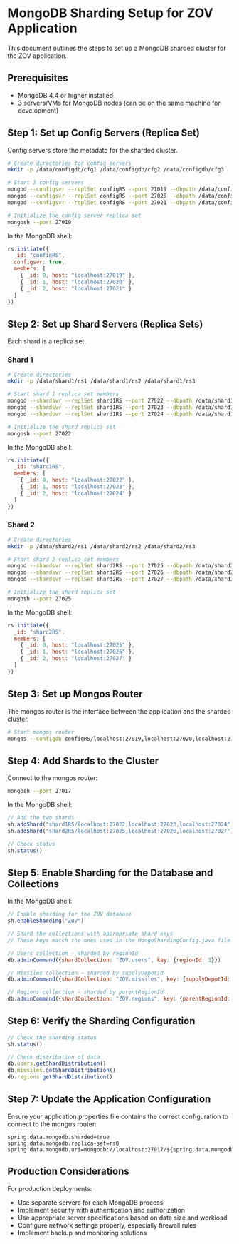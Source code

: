 # MongoDB Sharding Setup for ZOV Application

This document outlines the steps to set up a MongoDB sharded cluster for the ZOV application.

## Prerequisites

- MongoDB 4.4 or higher installed
- 3 servers/VMs for MongoDB nodes (can be on the same machine for development)

## Step 1: Set up Config Servers (Replica Set)

Config servers store the metadata for the sharded cluster.

```bash
# Create directories for config servers
mkdir -p /data/configdb/cfg1 /data/configdb/cfg2 /data/configdb/cfg3

# Start 3 config servers
mongod --configsvr --replSet configRS --port 27019 --dbpath /data/configdb/cfg1 --bind_ip localhost
mongod --configsvr --replSet configRS --port 27020 --dbpath /data/configdb/cfg2 --bind_ip localhost
mongod --configsvr --replSet configRS --port 27021 --dbpath /data/configdb/cfg3 --bind_ip localhost

# Initialize the config server replica set
mongosh --port 27019
```

In the MongoDB shell:
```javascript
rs.initiate({
  _id: "configRS",
  configsvr: true,
  members: [
    { _id: 0, host: "localhost:27019" },
    { _id: 1, host: "localhost:27020" },
    { _id: 2, host: "localhost:27021" }
  ]
})
```

## Step 2: Set up Shard Servers (Replica Sets)

Each shard is a replica set.

### Shard 1
```bash
# Create directories
mkdir -p /data/shard1/rs1 /data/shard1/rs2 /data/shard1/rs3

# Start shard 1 replica set members
mongod --shardsvr --replSet shard1RS --port 27022 --dbpath /data/shard1/rs1 --bind_ip localhost
mongod --shardsvr --replSet shard1RS --port 27023 --dbpath /data/shard1/rs2 --bind_ip localhost
mongod --shardsvr --replSet shard1RS --port 27024 --dbpath /data/shard1/rs3 --bind_ip localhost

# Initialize the shard replica set
mongosh --port 27022
```

In the MongoDB shell:
```javascript
rs.initiate({
  _id: "shard1RS",
  members: [
    { _id: 0, host: "localhost:27022" },
    { _id: 1, host: "localhost:27023" },
    { _id: 2, host: "localhost:27024" }
  ]
})
```

### Shard 2
```bash
# Create directories
mkdir -p /data/shard2/rs1 /data/shard2/rs2 /data/shard2/rs3

# Start shard 2 replica set members
mongod --shardsvr --replSet shard2RS --port 27025 --dbpath /data/shard2/rs1 --bind_ip localhost
mongod --shardsvr --replSet shard2RS --port 27026 --dbpath /data/shard2/rs2 --bind_ip localhost
mongod --shardsvr --replSet shard2RS --port 27027 --dbpath /data/shard2/rs3 --bind_ip localhost

# Initialize the shard replica set
mongosh --port 27025
```

In the MongoDB shell:
```javascript
rs.initiate({
  _id: "shard2RS",
  members: [
    { _id: 0, host: "localhost:27025" },
    { _id: 1, host: "localhost:27026" },
    { _id: 2, host: "localhost:27027" }
  ]
})
```

## Step 3: Set up Mongos Router

The mongos router is the interface between the application and the sharded cluster.

```bash
# Start mongos router
mongos --configdb configRS/localhost:27019,localhost:27020,localhost:27021 --port 27017 --bind_ip localhost
```

## Step 4: Add Shards to the Cluster

Connect to the mongos router:
```bash
mongosh --port 27017
```

In the MongoDB shell:
```javascript
// Add the two shards
sh.addShard("shard1RS/localhost:27022,localhost:27023,localhost:27024")
sh.addShard("shard2RS/localhost:27025,localhost:27026,localhost:27027")

// Check status
sh.status()
```

## Step 5: Enable Sharding for the Database and Collections

In the MongoDB shell:
```javascript
// Enable sharding for the ZOV database
sh.enableSharding("ZOV")

// Shard the collections with appropriate shard keys
// These keys match the ones used in the MongoShardingConfig.java file

// Users collection - sharded by regionId
db.adminCommand({shardCollection: "ZOV.users", key: {regionId: 1}})

// Missiles collection - sharded by supplyDepotId
db.adminCommand({shardCollection: "ZOV.missiles", key: {supplyDepotId: 1}})

// Regions collection - sharded by parentRegionId
db.adminCommand({shardCollection: "ZOV.regions", key: {parentRegionId: 1}})
```

## Step 6: Verify the Sharding Configuration

```javascript
// Check the sharding status
sh.status()

// Check distribution of data
db.users.getShardDistribution()
db.missiles.getShardDistribution()
db.regions.getShardDistribution()
```

## Step 7: Update the Application Configuration

Ensure your application.properties file contains the correct configuration to connect to the mongos router:

```properties
spring.data.mongodb.sharded=true
spring.data.mongodb.replica-set=rs0
spring.data.mongodb.uri=mongodb://localhost:27017/${spring.data.mongodb.database}
```

## Production Considerations

For production deployments:
- Use separate servers for each MongoDB process
- Implement security with authentication and authorization
- Use appropriate server specifications based on data size and workload
- Configure network settings properly, especially firewall rules
- Implement backup and monitoring solutions 